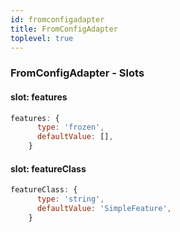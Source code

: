 ```yaml
---
id: fromconfigadapter
title: FromConfigAdapter
toplevel: true
---
```







### FromConfigAdapter - Slots
#### slot: features



```js
features: {
      type: 'frozen',
      defaultValue: [],
    }
```

#### slot: featureClass



```js
featureClass: {
      type: 'string',
      defaultValue: 'SimpleFeature',
    }
```



 
